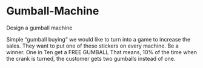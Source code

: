 # Gumball-Machine
Design a gumball machine

Simple  “gumball buying” we would like to turn into a game to increase the sales.  They want to put one of these stickers on every machine. 
Be a winner.  One in Ten get a FREE GUMBALL
That means, 10% of the time when the crank is turned, the customer gets two gumballs instead of one.  
